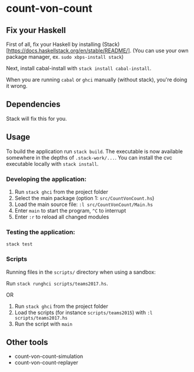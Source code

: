 # count-von-count

## Fix your Haskell

First of all, fix your Haskell by installing (Stack)[https://docs.haskellstack.org/en/stable/README/]. (You can use your own package manager, ex. `sudo xbps-install stack`)

Next, install cabal-install with `stack install cabal-install`.

When you are running `cabal` or `ghci` manually (without stack), you're doing it wrong.

## Dependencies

Stack will fix this for you.

## Usage

To build the application run `stack build`. The executable is now available somewhere in the depths of `.stack-work/...`. You can install the cvc executable locally with `stack install`.

### Developing the application:

1. Run `stack ghci` from the project folder
2. Select the main package (option 1: `src/CountVonCount.hs`)
3. Load the main source file: `:l src/CountVonCount/Main.hs`
4. Enter `main` to start the program, `^C` to interrupt
5. Enter `:r` to reload all changed modules

### Testing the application:

```
stack test
```

### Scripts

Running files in the `scripts/` directory when using a sandbox:

Run `stack runghci scripts/teams2017.hs`.

OR

1. Run `stack ghci` from the project folder
2. Load the scripts (for instance `scripts/teams2015`) with `:l
   scripts/teams2017.hs`
3. Run the script with `main`

## Other tools

* count-von-count-simulation
* count-von-count-replayer
